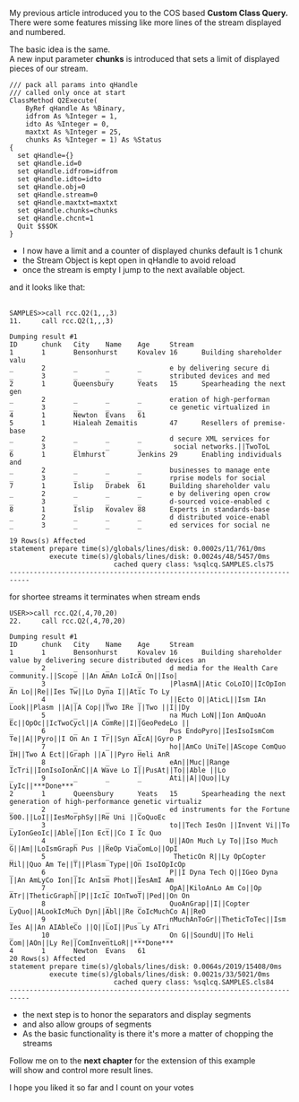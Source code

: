 My previous article introduced you to the COS based **Custom Class Query.**  
There were some features missing like more lines of the stream displayed  
and numbered.

The basic idea is the same.  
A new input parameter **chunks** is introduced that sets a limit of displayed  
pieces of our stream.

    /// pack all params into qHandle
    /// called only once at start
    ClassMethod Q2Execute(
    	ByRef qHandle As %Binary,
    	idfrom As %Integer = 1,
    	idto As %Integer = 0,
    	maxtxt As %Integer = 25,
    	chunks As %Integer = 1) As %Status
    {
      set qHandle={}
      set qHandle.id=0
      set qHandle.idfrom=idfrom
      set qHandle.idto=idto
      set qHandle.obj=0
      set qHandle.stream=0
      set qHandle.maxtxt=maxtxt
      set qHandle.chunks=chunks
      set qHandle.chcnt=1
      Quit $$$OK
    }

*   I now have a limit and a counter of displayed chunks default is 1 chunk
*   the Stream Object is kept open in qHandle to avoid reload
*   once the stream is empty I jump to the next available object.

and it looks like that:  
 

    SAMPLES>>call rcc.Q2(1,,,3)
    11.     call rcc.Q2(1,,,3)
    
    Dumping result #1
    ID      chunk   City    Name    Age     Stream
    1       1       Bensonhurst     Kovalev 16      Building shareholder valu
    _       2       _       _       _       e by delivering secure di
    _       3       _       _       _       stributed devices and med
    2       1       Queensbury      Yeats   15      Spearheading the next gen
    _       2       _       _       _       eration of high-performan
    _       3       _       _       _       ce genetic virtualized in
    4       1       Newton  Evans   61
    5       1       Hialeah Zemaitis        47      Resellers of premise-base
    _       2       _       _       _       d secure XML services for
    _       3       _       _       _        social networks.||TwoToL
    6       1       Elmhurst        Jenkins 29      Enabling individuals and
    _       2       _       _       _       businesses to manage ente
    _       3       _       _       _       rprise models for social
    7       1       Islip   Drabek  61      Building shareholder valu
    _       2       _       _       _       e by delivering open crow
    _       3       _       _       _       d-sourced voice-enabled c
    8       1       Islip   Kovalev 88      Experts in standards-base
    _       2       _       _       _       d distributed voice-enabl
    _       3       _       _       _       ed services for social ne
     
    19 Rows(s) Affected
    statement prepare time(s)/globals/lines/disk: 0.0002s/11/761/0ms
              execute time(s)/globals/lines/disk: 0.0024s/48/5457/0ms
                              cached query class: %sqlcq.SAMPLES.cls75
    ---------------------------------------------------------------------------

for shortee streams it terminates when stream ends

    USER>>call rcc.Q2(,4,70,20)
    22.     call rcc.Q2(,4,70,20)
     
    Dumping result #1
    ID      chunk   City    Name    Age     Stream
    1       1       Bensonhurst     Kovalev 16      Building shareholder value by delivering secure distributed devices an
    _       2       _       _       _       d media for the Health Care community.||Scope ||An AmAn LoIcA On||Iso|
    _       3       _       _       _       |PlasmA||Atic CoLoIO||IcOpIon An Lo||Re||Ies Tw||Lo Dyna I||Atic To Ly
    _       4       _       _       _       ||Ecto O||AticL||Ism IAn Look||Plasm ||A||A Cop||Two IRe ||Two ||I||Dy
    _       5       _       _       _       na Much LoN||Ion AmQuoAn Ec||OpOc||IcTwoCycl||A ComRe||I||GeoPedeLo ||
    _       6       _       _       _       Pus EndoPyro||IesIsoIsmCom Te||A||Pyro||I On An I Tr||Syn AIcA||Gyro P
    _       7       _       _       _       ho||AmCo UniTe||AScope ComQuo IH||Two A Ect||Graph ||A ||Pyro Heli AnR
    _       8       _       _       _       eAn||Muc||Range IcTri||IonIsoIonAnC||A Wave Lo I||PusAt||To||Able ||Lo
    _       9       _       _       _       Ati||A||Quo||Ly LyIc||***Done***
    2       1       Queensbury      Yeats   15      Spearheading the next generation of high-performance genetic virtualiz
    _       2       _       _       _       ed instruments for the Fortune 500.||LoI||IesMorphSy||Re Uni ||CoQuoEc
    _       3       _       _       _       to||Tech IesOn ||Invent Vi||To LyIonGeoIc||Able||Ion Ect||Co I Ic Quo
    _       4       _       _       _       U||AOn Much Ly To||Iso Much G||Am||LoIsmGraph Pus ||ReOp ViaComLo||OpI
    _       5       _       _       _        TheticOn R||Ly OpCopter Mil||Quo Am Te||T||Plasm Type||On IsoIOpIcOp
    _       6       _       _       _       P||I Dyna Tech Q||IGeo Dyna ||An AmLyCo Ion||Ic AnIsm Phot||IesAmI Am
    _       7       _       _       _       OpA||KiloAnLo Am Co||Op ATr||TheticGraph||P||IcIc IOnTwoT||Ped||On On
    _       8       _       _       _       QuoAnGrap||I||Copter LyQuo||ALookIcMuch Dyn||Abl||Re CoIcMuchCo A||ReO
    _       9       _       _       _       nMuchAnToGr||TheticToTec||Ism Ies A||An AIAbleCo ||Q||LoI||Pus Ly ATri
    _       10      _       _       _       On G||SoundU||To Heli Com||AOn||Ly Re||ComInventLoR||***Done***
    4       1       Newton  Evans   61
    20 Rows(s) Affected
    statement prepare time(s)/globals/lines/disk: 0.0064s/2019/15408/0ms
              execute time(s)/globals/lines/disk: 0.0021s/33/5021/0ms
                              cached query class: %sqlcq.SAMPLES.cls84
    ---------------------------------------------------------------------------

*   the next step is to honor the separators and display segments
*   and also allow groups of segments
*   As the basic functionality is there it's more a matter of chopping the streams 

Follow me on to the **next chapter** for the extension of this example   
will show and control more result lines.

I hope you liked it so far and I count on your votes
